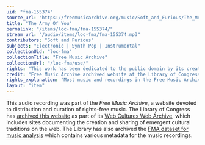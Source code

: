 ```yaml
---
uid: "fma-155374"
source_url: "https://freemusicarchive.org/music/Soft_and_Furious/The_Merfolk_I_Should_Turn_To_Be/Soft_and_Furious_-_The_Merfolk_I_Should_Turn_To_Be_-_09_The_Army_Of_You"
title: "The Army Of You"
permalink: "/items/loc-fma/fma-155374/"
stream_url: "/audio/items/loc-fma/fma-155374.mp3"
contributors: "Soft and Furious"
subjects: "Electronic | Synth Pop | Instrumental"
collectionUid: "loc-fma"
collectionTitle: "Free Music Archive"
collectionUrl: "/loc-fma/use/"
rights: "This work has been dedicated to the public domain by its creator, thus is free to use and reuse without restriction. You can copy, modify, distribute and perform the work, even for commercial purposes, all without asking permission. Attribution is recommended but not required."
credit: "Free Music Archive archived website at the Library of Congress, Web Archives Division."
rights_explanation: "Most music and recordings in the Free Music Archive are not in the public domain. However, Citizen DJ provides a subset of recordings from the Free Music Archive that were published under a Public domain dedication license by their creators, thus are in the public domain."
layout: "item"
---
```


This audio recording was part of the _Free Music Archive_, a website devoted to distribution and curation of rights-free music. The Library of Congress has [archived this website](https://www.loc.gov/item/lcwaN0026492/) as part of its [Web Cultures Web Archive](https://www.loc.gov/collections/web-cultures-web-archive/about-this-collection/), which includes sites documenting the creation and sharing of emergent cultural traditions on the web. The Library has also archived the [FMA dataset for music analysis](https://catalog.loc.gov/vwebv/search?searchCode=LCCN&searchArg=2018655052&searchType=1&permalink=y) which contains various metadata for the music recordings.